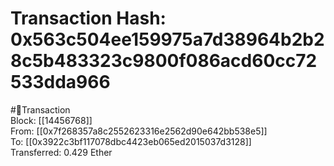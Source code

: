 
Transaction Hash: 0x563c504ee159975a7d38964b2b28c5b483323c9800f086acd60cc72533dda966
====================================================================================
  
#💸Transaction  
Block: [[14456768]]  
From: [[0x7f268357a8c2552623316e2562d90e642bb538e5]]  
To: [[0x3922c3bf117078dbc4423eb065ed2015037d3128]]  
Transferred: 0.429 Ether